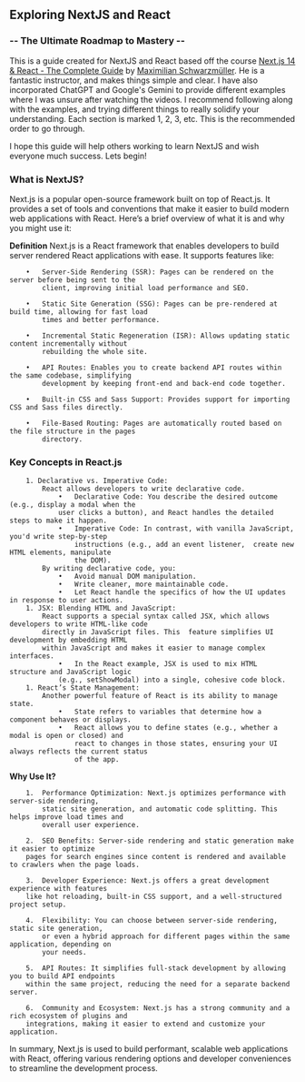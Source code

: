 ## Exploring NextJS and React
### -- The Ultimate Roadmap to Mastery --

This is a guide created for NextJS and React based off the course [Next.js 14 & React - The Complete Guide](https://www.udemy.com/course/nextjs-react-the-complete-guide/?couponCode=OF83024F) by [Maximilian Schwarzmüller](https://www.udemy.com/course/nextjs-react-the-complete-guide/#instructor-1). He is a fantastic instructor, and makes things simple and clear. I have also incorporated ChatGPT and Google's Gemini to provide different examples where I was unsure after watching the videos. I recommend following along with the examples, and trying different things to really solidify your understanding. Each section is marked 1, 2, 3, etc. This is the recommended order to go through.

I hope this guide will help others working to learn NextJS and wish everyone much success. Lets begin!

### What is NextJS?
Next.js is a popular open-source framework built on top of React.js. It provides a set of tools and conventions that make it easier to build modern web applications with React. Here’s a brief overview of what it is and why you might use it:

**Definition**
Next.js is a React framework that enables developers to build server rendered React applications with ease.
It supports features like:
```
    •   Server-Side Rendering (SSR): Pages can be rendered on the server before being sent to the
        client, improving initial load performance and SEO.

    •	Static Site Generation (SSG): Pages can be pre-rendered at build time, allowing for fast load
        times and better performance.

    •	Incremental Static Regeneration (ISR): Allows updating static content incrementally without
        rebuilding the whole site.

    •	API Routes: Enables you to create backend API routes within the same codebase, simplifying
        development by keeping front-end and back-end code together.

    •	Built-in CSS and Sass Support: Provides support for importing CSS and Sass files directly.

    •	File-Based Routing: Pages are automatically routed based on the file structure in the pages
        directory.
```
### Key Concepts in React.js
```
    1. Declarative vs. Imperative Code:
        React allows developers to write declarative code.
            •	Declarative Code: You describe the desired outcome (e.g., display a modal when the
            user clicks a button), and React handles the detailed steps to make it happen.
            •	Imperative Code: In contrast, with vanilla JavaScript, you'd write step-by-step
                instructions (e.g., add an event listener,  create new HTML elements, manipulate
                the DOM).
        By writing declarative code, you:
            •	Avoid manual DOM manipulation.
            •	Write cleaner, more maintainable code.
            •	Let React handle the specifics of how the UI updates in response to user actions.
    1. JSX: Blending HTML and JavaScript:
        React supports a special syntax called JSX, which allows developers to write HTML-like code
        directly in JavaScript files. This  feature simplifies UI development by embedding HTML
        within JavaScript and makes it easier to manage complex interfaces.
            •	In the React example, JSX is used to mix HTML structure and JavaScript logic
            (e.g., setShowModal) into a single, cohesive code block.
    1. React’s State Management:
        Another powerful feature of React is its ability to manage state.
            •	State refers to variables that determine how a component behaves or displays.
            •	React allows you to define states (e.g., whether a modal is open or closed) and
                react to changes in those states, ensuring your UI always reflects the current status
                of the app.
```

**Why Use It?**
```
    1.	Performance Optimization: Next.js optimizes performance with server-side rendering,
        static site generation, and automatic code splitting. This helps improve load times and
        overall user experience.

    2.	SEO Benefits: Server-side rendering and static generation make it easier to optimize
    pages for search engines since content is rendered and available to crawlers when the page loads.

    3.	Developer Experience: Next.js offers a great development experience with features
    like hot reloading, built-in CSS support, and a well-structured project setup.

    4.	Flexibility: You can choose between server-side rendering, static site generation,
        or even a hybrid approach for different pages within the same application, depending on
        your needs.

    5.	API Routes: It simplifies full-stack development by allowing you to build API endpoints
    within the same project, reducing the need for a separate backend server.

    6.	Community and Ecosystem: Next.js has a strong community and a rich ecosystem of plugins and
    integrations, making it easier to extend and customize your application.
```

In summary, Next.js is used to build performant, scalable web applications with React, offering
various rendering options and developer conveniences to streamline the development process.

